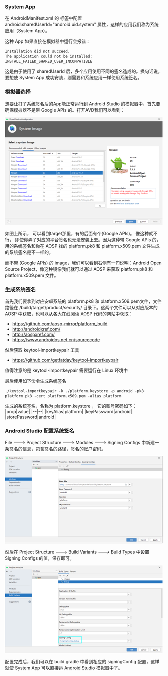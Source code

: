 ### System App
在 AndroidManifest.xml 的 <manifest> 标签中配置 android:sharedUserId="android.uid.system" 属性，这样的应用我们称为系统应用（System App）。

这种 App 如果直接在模拟器中运行会报错：
```text
Installation did not succeed.
The application could not be installed: INSTALL_FAILED_SHARED_USER_INCOMPATIBLE
```
这是由于使用了 sharedUserId 后，多个应用使用不同的签名造成的。换句话说，要想使 System App 成功安装，则需要和系统应用一样使用系统签名。


### 模拟器选择
想要让打了系统签名后的App能正常运行到 Android Studio 的模拟器中，首先要确保模拟器不是带 Google APIs 的。打开AVD我们可以看到：

![AVD](./img/avd.png)

如图上所示， 可以看到target那里，有的后面有个(Google APIs)。 像这种就不行， 即使你弄了对应的平台签名也无法安装上去。因为这种带 Google APIs 的， 用的系统签名和你在 AOSP 找的 platform.pk8 和 platform.x509.pem 文件生成的系统签名是不一样的。

而不带 (Google APIs) 的 image，我们可以看到右侧有一句说明：Android Open Source Project，像这种镜像我们就可以通过 AOSP 来获取 platform.pk8 和 platform.x509.pem 文件。

### 生成系统签名
首先我们要拿到对应安卓系统的 platform.pk8 和 platform.x509.pem文件，文件路径在 /build/target/product/security/ 目录下。这两个文件可以从对应版本的 AOSP 中获取，也可以从各大在线阅读 AOSP 代码的网站中获取：
- https://github.com/aosp-mirror/platform_build
- http://androidxref.com/
- http://aospxref.com/
- https://www.androidos.net.cn/sourcecode

然后获取 keytool-importkeypair 工具
- https://github.com/getfatday/keytool-importkeypair

值得注意的是 keytool-importkeypair 需要运行在 Linux 环境中

最后使用如下命令生成系统签名
```
./keytool-importkeypair -k ./platform.keystore -p android -pk8 platform.pk8 -cert platform.x509.pem -alias platform
```
生成的系统签名，名称为 platform.keystore ， 它的账号密码如下：
|prop|value|
|--|--|
|keyAlias|platform|
|keyPassword|android|
|storePassword|android|

### Android Studio 配置系统签名
File ---> Project Structure ---> Modules ---> Signing Configs 中新建一条签名的信息，包含签名的路径，签名的账户密码。

![Signing Configs](./img/signing_configs.png)

然后在 Project Structure ---> Build Variants ---> Build Types 中设置  Signing Configs 的值，保存即可。

![Build Variants](./img/build_variants.png)

配置完成后，我们可以在 build.gradle 中看到相应的 signingConfig 配置，这样就使 System App 可以直接运 Android Studio 模拟器中了。
